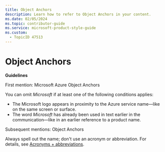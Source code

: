```yaml
---
title: Object Anchors
description: Learn how to refer to Object Anchors in your content.
ms.date: 02/05/2024
ms.topic: contributor-guide
ms.service: microsoft-product-style-guide
ms.custom:
  - TopicID 47513
---
```



# Object Anchors

**Guidelines**

First mention: Microsoft Azure Object Anchors

You can omit *Microsoft* if at least one of the following conditions applies:

- The Microsoft logo appears in proximity to the Azure service name—like on the same screen or surface.
- The word *Microsoft* has already been used in text earlier in the communication—like in an earlier reference to a product name.

Subsequent mentions: Object Anchors

Always spell out the name; don't use an acronym or abbreviation. For details, see [Acronyms + abbreviations](~\acronyms-and-abbreviations.md).

